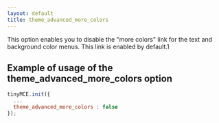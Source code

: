```yaml
---
layout: default
title: theme_advanced_more_colors
---
```


This option enables you to disable the "more colors" link for the text and background color menus. This link is enabled by default.1

## Example of usage of the theme_advanced_more_colors option

```js
tinyMCE.init({
  ...
  theme_advanced_more_colors : false
});
```
